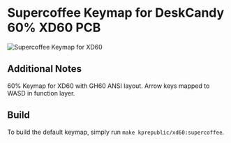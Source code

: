 # Supercoffee Keymap for DeskCandy 60% XD60 PCB

![Supercoffee Keymap for XD60](https://i.imgur.com/SPg4wXw.jpg)

## Additional Notes
60% Keymap for XD60 with GH60 ANSI layout. Arrow keys mapped to WASD in function layer.

## Build
To build the default keymap, simply run `make kprepublic/xd60:supercoffee`.
